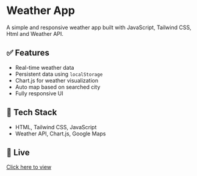 # Weather App

A simple and responsive weather app built with JavaScript, Tailwind CSS, Html and Weather API.

## ✅ Features

- Real-time weather data
- Persistent data using `localStorage`
- Chart.js for weather visualization
- Auto map based on searched city
- Fully responsive UI

## 🔧 Tech Stack

- HTML, Tailwind CSS, JavaScript
- Weather API, Chart.js, Google Maps

## 🔗 Live 

[Click here to view](https://your-live-link.com)
